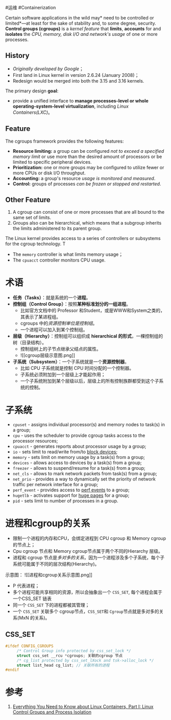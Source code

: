 #运维 #Containerization 

Certain software applications in the wild may* need to be controlled or limited*—at least for the sake of stability and, to some degree, security.  
**Control groups (cgroups)** is a *kernel feature* that **limits**, **accounts** for and **isolates** the *CPU, memory, disk I/O and network's usage* of one or more processes.

## History
- *Originally developed by Google*；
- First land in Linux kernel in version 2.6.24 (January 2008)；
- Redesign would be merged into both the 3.15 and 3.16 kernels.

The primary design **goal**:
- provide a unified interface to **manage processes-level or whole operating-system-level virtualization**, including *Linux Containers(LXC)*。

## Feature
The cgroups framework provides the following features:
-   **Resource limiting:** a group can be configured *not to exceed a specified memory limit* or use more than the desired amount of processors or be limited to specific peripheral devices.
-   **Prioritization:** one or more groups may be configured to utilize fewer or more CPUs or disk I/O throughput.
-   **Accounting:** a group's resource *usage is monitored and measured*.
-   **Control:** groups of processes *can be frozen or stopped and restarted*.

## Other Feature
1. A cgroup can consist of one or more processes that are all bound to the same set of limits. 
2. Groups also can be hierarchical, which means that a subgroup inherits the limits administered to its parent group.

The Linux kernel provides access to a series of controllers or subsystems for the cgroup technology. T
- The `memory` controller is what limits memory usage；
- The `cpuacct` controller monitors CPU usage.

# 术语

-   **任务（Tasks）**：就是系统的一个**进程**。
-   **控制组（Control Group）**：按照**某种标准划分的一组进程**。
	-   比如官方文档中的 Professor 和Student，或是WWW和System之类的，其表示了某进程组。
	-   cgroups 中的*资源控制单位是控制组*。
	-   一个进程可以加入到某个控制组。
-   **层级（Hierarchy）**：控制组可以组织成 **hierarchical 的形式**，一棵控制组的树（目录结构）。
	-   控制组树上的子节点继承父结点的属性。
	-   ![[cgroup层级示意图.png]]
-   **子系统（Subsystem）**：一个子系统就是一个**资源控制器**。
	-   比如 CPU 子系统就是控制 CPU 时间分配的一个控制器。
	-   子系统必须附加到一个层级上才能起作用；
	-   一个子系统附加到某个层级以后，层级上的所有控制族群都受到这个子系统的控制。

# 子系统
-   `cpuset` - assigns individual processor(s) and memory nodes to task(s) in a group;
-   `cpu` - uses the scheduler to provide cgroup tasks access to the processor resources;
-   `cpuacct` - generates reports about processor usage by a group;
-   `io` - sets limit to read/write from/to [block devices](https://en.wikipedia.org/wiki/Device_file);
-   `memory` - sets limit on memory usage by a task(s) from a group;
-   `devices` - allows access to devices by a task(s) from a group;
-   `freezer` - allows to suspend/resume for a task(s) from a group;
-   `net_cls` - allows to mark network packets from task(s) from a group;
-   `net_prio` - provides a way to dynamically set the priority of network traffic per network interface for a group;
-   `perf_event` - provides access to [perf events](https://en.wikipedia.org/wiki/Perf_/(Linux/)) to a group;
-   `hugetlb` - activates support for [huge pages](https://www.kernel.org/doc/Documentation/vm/hugetlbpage.txt) for a group;
-   `pid` - sets limit to number of processes in a group.


# 进程和cgroup的关系
- 限制一个进程的内存和CPU，会绑定进程到 CPU cgroup 和 Memory cgroup 的节点上；
- Cpu cgroup 节点和 Memory cgroup节点属于两个不同的Hierarchy 层级。
- 进程和 cgroup 节点是*多对多的关系*，因为一个进程涉及多个子系统，每个子系统可能属于不同的层次结构(Hierarchy)。

示意图：
![[进程和cgroup关系示意图.png]]

- P 代表进程；
- 多个进程可能共享相同的资源，所以会抽象出一个 `CSS_SET`, 每个进程会属于一个CSS_SET 链表
- 同一个 `CSS_SET` 下的进程都被其管理；
- 一个 `CSS_SET` 关联多个 cgroup节点，`CSS_SET`和 `Cgroup`节点就是多对多的关系(MxN 的关系)。

## CSS_SET 
```C
#ifdef CONFIG_CGROUPS  
	 /* Control Group info protected by css_set_lock */  
	 struct css_set __rcu *cgroups; 关联的cgroup 节点  
	 /* cg_list protected by css_set_lXock and tsk->alloc_lock */  
	 struct list_head cg_list; // 关联所有的进程  
#endif
```

# 参考
1. [Everything You Need to Know about Linux Containers, Part I: Linux Control Groups and Process Isolation](https://www.linuxjournal.com/content/everything-you-need-know-about-linux-containers-part-i-linux-control-groups-and-process)